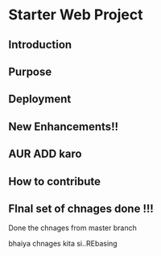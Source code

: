 # Starter Web Project 

## Introduction

## Purpose

## Deployment 

## New Enhancements!!

## AUR ADD karo
 
## How to contribute

## FInal set of chnages done !!!

Done the chnages from master branch

bhaiya chnages kita si..REbasing 